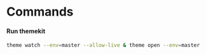 # Commands

#### Run themekit
```bash
theme watch --env=master --allow-live & theme open --env=master
```
